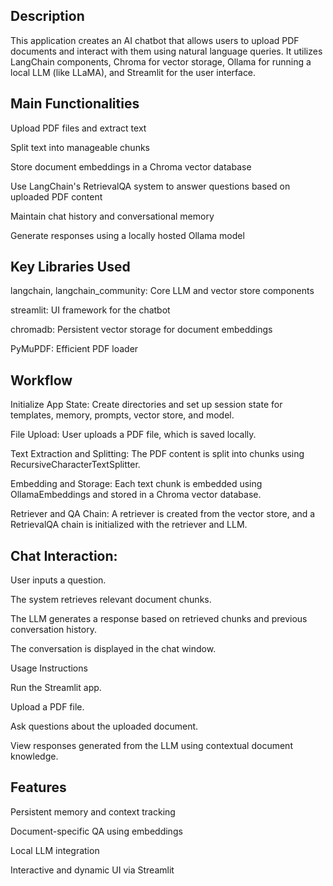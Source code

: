 

## Description

This application creates an AI chatbot that allows users to upload PDF documents and interact with them using natural language queries. It utilizes LangChain components, Chroma for vector storage, Ollama for running a local LLM (like LLaMA), and Streamlit for the user interface.

## Main Functionalities

Upload PDF files and extract text

Split text into manageable chunks

Store document embeddings in a Chroma vector database

Use LangChain's RetrievalQA system to answer questions based on uploaded PDF content

Maintain chat history and conversational memory

Generate responses using a locally hosted Ollama model

## Key Libraries Used

langchain, langchain_community: Core LLM and vector store components

streamlit: UI framework for the chatbot

chromadb: Persistent vector storage for document embeddings

PyMuPDF: Efficient PDF loader

## Workflow

Initialize App State: Create directories and set up session state for templates, memory, prompts, vector store, and model.

File Upload: User uploads a PDF file, which is saved locally.

Text Extraction and Splitting: The PDF content is split into chunks using RecursiveCharacterTextSplitter.

Embedding and Storage: Each text chunk is embedded using OllamaEmbeddings and stored in a Chroma vector database.

Retriever and QA Chain: A retriever is created from the vector store, and a RetrievalQA chain is initialized with the retriever and LLM.

## Chat Interaction:

User inputs a question.

The system retrieves relevant document chunks.

The LLM generates a response based on retrieved chunks and previous conversation history.

The conversation is displayed in the chat window.

Usage Instructions

Run the Streamlit app.

Upload a PDF file.

Ask questions about the uploaded document.

View responses generated from the LLM using contextual document knowledge.

## Features

Persistent memory and context tracking

Document-specific QA using embeddings

Local LLM integration

Interactive and dynamic UI via Streamlit

